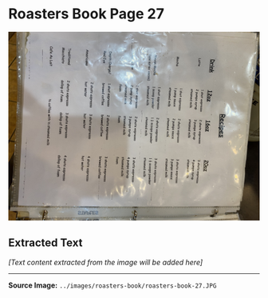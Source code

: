 # Roasters Book Page 27

![Roasters Book Page 27](../images/roasters-book/roasters-book-27.JPG)

## Extracted Text

*[Text content extracted from the image will be added here]*

---

**Source Image:** `../images/roasters-book/roasters-book-27.JPG`
